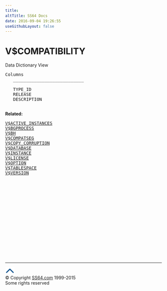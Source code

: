 ```yaml
---
title:
altTitle: SS64 Docs
date: 2016-09-04 19:26:55
useGithubLayout: false
---
```

<!-- #BeginLibraryItem "/Library/head_orav.lbi" --><!-- #EndLibraryItem --><h1>V$COMPATIBILITY </h1>  
 <p> Data Dictionary View </p> 
 
<pre>Columns
   ___________________________
 
   TYPE_ID
   RELEASE
   DESCRIPTION

</pre>
<p><b>Related:</b></p><pre><a href="V$ACTIVE_INSTANCES.html">V$ACTIVE_INSTANCES</a> 
<a href="V$BGPROCESS.html">V$BGPROCESS</a> 
<a href="V$BH.html">V$BH</a> 
<a href="V$COMPATSEG.html">V$COMPATSEG</a> 
<a href="V$COPY_CORRUPTION.html">V$COPY_CORRUPTION</a> 
<a href="V$DATABASE.html">V$DATABASE</a> 
<a href="V$INSTANCE.html">V$INSTANCE</a> 
<a href="V$LICENSE.html">V$LICENSE</a> 
<a href="V$OPTION.html">V$OPTION</a> 
<a href="V$TABLESPACE.html">V$TABLESPACE</a> 
<a href="V$VERSION.html">V$VERSION</a></pre><!-- #BeginLibraryItem "/Library/foot_orad.lbi" --><p>
<!-- oracle-footer -->
<ins class="adsbygoogle" style="display:inline-block;width:300px;height:250px" data-ad-client="ca-pub-6140977852749469" data-ad-slot="4275490898"></ins>
<script>
(adsbygoogle = window.adsbygoogle || []).push({});
</script></p>
<hr>
<div id="bl" class="footer"><a href="V$COMPATIBILITY.html#"><img src="../images/top.png" width="30" height="22" alt="Back to the Top"></a></div>
<div id="br" class="footer, tagline">© Copyright <a href="http://ss64.com/">SS64.com</a> 1999-2015<br>
Some rights reserved</div>
<!-- #EndLibraryItem -->

